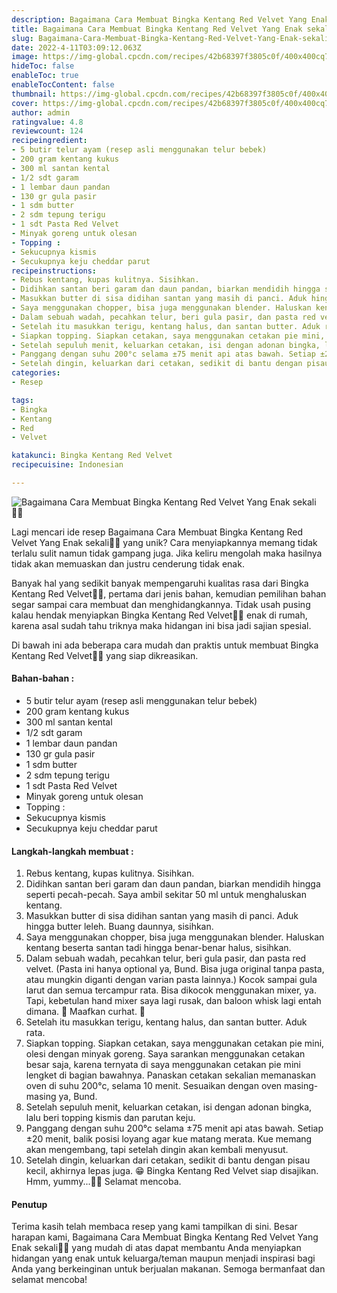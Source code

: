 ```yaml
---
description: Bagaimana Cara Membuat Bingka Kentang Red Velvet Yang Enak sekali"
title: Bagaimana Cara Membuat Bingka Kentang Red Velvet Yang Enak sekali
slug: Bagaimana-Cara-Membuat-Bingka-Kentang-Red-Velvet-Yang-Enak-sekali
date: 2022-4-11T03:09:12.063Z
image: https://img-global.cpcdn.com/recipes/42b68397f3805c0f/400x400cq70/photo.jpg
hideToc: false
enableToc: true
enableTocContent: false
thumbnail: https://img-global.cpcdn.com/recipes/42b68397f3805c0f/400x400cq70/photo.jpg
cover: https://img-global.cpcdn.com/recipes/42b68397f3805c0f/400x400cq70/photo.jpg
author: admin
ratingvalue: 4.8
reviewcount: 124
recipeingredient:
- 5 butir telur ayam (resep asli menggunakan telur bebek)
- 200 gram kentang kukus
- 300 ml santan kental
- 1/2 sdt garam
- 1 lembar daun pandan
- 130 gr gula pasir
- 1 sdm butter
- 2 sdm tepung terigu
- 1 sdt Pasta Red Velvet
- Minyak goreng untuk olesan
- Topping :
- Sekucupnya kismis
- Secukupnya keju cheddar parut
recipeinstructions:
- Rebus kentang, kupas kulitnya. Sisihkan.
- Didihkan santan beri garam dan daun pandan, biarkan mendidih hingga seperti pecah-pecah. Saya ambil sekitar 50 ml untuk menghaluskan kentang.
- Masukkan butter di sisa didihan santan yang masih di panci. Aduk hingga butter leleh. Buang daunnya, sisihkan.
- Saya menggunakan chopper, bisa juga menggunakan blender. Haluskan kentang beserta santan tadi hingga benar-benar halus, sisihkan.
- Dalam sebuah wadah, pecahkan telur, beri gula pasir, dan pasta red velvet. (Pasta ini hanya optional ya, Bund. Bisa juga original tanpa pasta, atau mungkin diganti dengan varian pasta lainnya.) Kocok sampai gula larut dan semua tercampur rata. Bisa dikocok menggunakan mixer, ya. Tapi, kebetulan hand mixer saya lagi rusak, dan baloon whisk lagi entah dimana. 🥺 Maafkan curhat. 🤭
- Setelah itu masukkan terigu, kentang halus, dan santan butter. Aduk rata.
- Siapkan topping. Siapkan cetakan, saya menggunakan cetakan pie mini, olesi dengan minyak goreng. Saya sarankan menggunakan cetakan besar saja, karena ternyata di saya menggunakan cetakan pie mini lengket di bagian bawahnya. Panaskan cetakan sekalian memanaskan oven di suhu 200°c, selama 10 menit. Sesuaikan dengan oven masing-masing ya, Bund.
- Setelah sepuluh menit, keluarkan cetakan, isi dengan adonan bingka, lalu beri topping kismis dan parutan keju.
- Panggang dengan suhu 200°c selama ±75 menit api atas bawah. Setiap ±20 menit, balik posisi loyang agar kue matang merata. Kue memang akan mengembang, tapi setelah dingin akan kembali menyusut.
- Setelah dingin, keluarkan dari cetakan, sedikit di bantu dengan pisau kecil, akhirnya lepas juga. 😁 Bingka Kentang Red Velvet siap disajikan. Hmm, yummy...👌🏻 Selamat mencoba.
categories:
- Resep

tags:
- Bingka
- Kentang
- Red
- Velvet

katakunci: Bingka Kentang Red Velvet
recipecuisine: Indonesian

---
```


![Bagaimana Cara Membuat Bingka Kentang Red Velvet Yang Enak sekali👩‍🍳](https://img-global.cpcdn.com/recipes/42b68397f3805c0f/400x400cq70/photo.jpg)

Lagi mencari ide resep Bagaimana Cara Membuat Bingka Kentang Red Velvet Yang Enak sekali👩‍🍳 yang unik? Cara menyiapkannya memang tidak terlalu sulit namun tidak gampang juga. Jika keliru mengolah maka hasilnya tidak akan memuaskan dan justru cenderung tidak enak.

Banyak hal yang sedikit banyak mempengaruhi kualitas rasa dari Bingka Kentang Red Velvet👩‍🍳, pertama dari jenis bahan, kemudian pemilihan bahan segar sampai cara membuat dan menghidangkannya. Tidak usah pusing kalau hendak menyiapkan Bingka Kentang Red Velvet👩‍🍳 enak di rumah, karena asal sudah tahu triknya maka hidangan ini bisa jadi sajian spesial.

Di bawah ini ada beberapa cara mudah dan praktis untuk membuat Bingka Kentang Red Velvet👩‍🍳 yang siap dikreasikan.

<!--inarticleads1-->

#### Bahan-bahan :

- 5 butir telur ayam (resep asli menggunakan telur bebek)
- 200 gram kentang kukus
- 300 ml santan kental
- 1/2 sdt garam
- 1 lembar daun pandan
- 130 gr gula pasir
- 1 sdm butter
- 2 sdm tepung terigu
- 1 sdt Pasta Red Velvet
- Minyak goreng untuk olesan
- Topping :
- Sekucupnya kismis
- Secukupnya keju cheddar parut

<!--inarticleads2-->

#### Langkah-langkah membuat :

1. Rebus kentang, kupas kulitnya. Sisihkan.
1. Didihkan santan beri garam dan daun pandan, biarkan mendidih hingga seperti pecah-pecah. Saya ambil sekitar 50 ml untuk menghaluskan kentang.
1. Masukkan butter di sisa didihan santan yang masih di panci. Aduk hingga butter leleh. Buang daunnya, sisihkan.
1. Saya menggunakan chopper, bisa juga menggunakan blender. Haluskan kentang beserta santan tadi hingga benar-benar halus, sisihkan.
1. Dalam sebuah wadah, pecahkan telur, beri gula pasir, dan pasta red velvet. (Pasta ini hanya optional ya, Bund. Bisa juga original tanpa pasta, atau mungkin diganti dengan varian pasta lainnya.) Kocok sampai gula larut dan semua tercampur rata. Bisa dikocok menggunakan mixer, ya. Tapi, kebetulan hand mixer saya lagi rusak, dan baloon whisk lagi entah dimana. 🥺 Maafkan curhat. 🤭
1. Setelah itu masukkan terigu, kentang halus, dan santan butter. Aduk rata.
1. Siapkan topping. Siapkan cetakan, saya menggunakan cetakan pie mini, olesi dengan minyak goreng. Saya sarankan menggunakan cetakan besar saja, karena ternyata di saya menggunakan cetakan pie mini lengket di bagian bawahnya. Panaskan cetakan sekalian memanaskan oven di suhu 200°c, selama 10 menit. Sesuaikan dengan oven masing-masing ya, Bund.
1. Setelah sepuluh menit, keluarkan cetakan, isi dengan adonan bingka, lalu beri topping kismis dan parutan keju.
1. Panggang dengan suhu 200°c selama ±75 menit api atas bawah. Setiap ±20 menit, balik posisi loyang agar kue matang merata. Kue memang akan mengembang, tapi setelah dingin akan kembali menyusut.
1. Setelah dingin, keluarkan dari cetakan, sedikit di bantu dengan pisau kecil, akhirnya lepas juga. 😁 Bingka Kentang Red Velvet siap disajikan. Hmm, yummy...👌🏻 Selamat mencoba.

#### Penutup

Terima kasih telah membaca resep yang kami tampilkan di sini. Besar harapan kami, Bagaimana Cara Membuat Bingka Kentang Red Velvet Yang Enak sekali👩‍🍳 yang mudah di atas dapat membantu Anda menyiapkan hidangan yang enak untuk keluarga/teman maupun menjadi inspirasi bagi Anda yang berkeinginan untuk berjualan makanan. Semoga bermanfaat dan selamat mencoba!